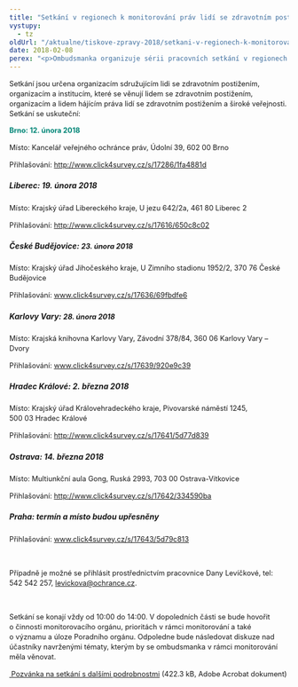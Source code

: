 ```yaml
---
title: "Setkání v regionech k monitorování práv lidí se zdravotním postižením"
vystupy:
  - tz
oldUrl: "/aktualne/tiskove-zpravy-2018/setkani-v-regionech-k-monitorovani-prav-lidi-se-zdravotnim-postizenim"
date: 2018-02-08
perex: "<p>Ombudsmanka organizuje sérii pracovních setkání v regionech k problematice monitorování práv lidí se zdravotním postižením. Se všemi zainteresovanými bude diskutovat o oblastech a tématech, na které by se měla zaměřit. Účastníci setkání také mohou nominovat budoucí členy Poradního orgánu ombudsmanky.</p>"
---
```


<!-- imported from the old website -->

<p style="line-height: 17.92px; font-size: 12.8px;">Setkání jsou určena organizacím sdružujícím lidi se zdravotním postižením, organizacím a institucím, které se věnují lidem se zdravotním postižením, organizacím a lidem hájícím práva lidí se zdravotním postižením a <span style="font-size: 12.8px;">široké veřejnosti. Setkání se uskuteční:</span></p><p style="line-height: 17.92px; font-size: 12.8px;"><span style="color: rgb(0, 133, 118); font-size: 1em; font-weight: bold;">Brno: 12. února 2018</span></p><p style="line-height: 17.92px; font-size: 12.8px;"><span style="font-size: 12.8px;">Místo: Kancelář veřejného ochránce práv, Údolní 39, 602 00 Brno</span></p><p style="line-height: 17.92px; font-size: 12.8px;">Přihlašování: <a title="Otevření do nového okna" href="http://www.click4survey.cz/s/17286/1fa4881d" target="_blank">http://www.click4survey.cz/s/17286/1fa4881d</a> </p><h5>Liberec: 19. února 2018</h5><p style="line-height: 17.92px; font-size: 12.8px;">Místo: Krajský úřad Libereckého kraje, U jezu 642/2a, 461 80 Liberec 2</p><p style="line-height: 17.92px; font-size: 12.8px;">Přihlašování: <a title="Otevření do nového okna" href="http://www.click4survey.cz/s/17616/650c8c02" target="_blank">http://www.click4survey.cz/s/17616/650c8c02</a> </p><h5>České Budějovice: <span style="font-size: 12.8px;">23. února 2018</span></h5><p style="line-height: 17.92px; font-size: 12.8px;"><span style="font-size: 12.8px;">Místo: Krajský úřad Jihočeského kraje, U Zimního stadionu 1952/2, 370 76 České Budějovice</span></p><p style="line-height: 17.92px; font-size: 12.8px;"><span style="font-size: 12.8px;">Přihlašování: </span><a href="http://www.click4survey.cz/s/17636/69fbdfe6" style="font-size: 12.8px;"><a href="http://www.click4survey.cz/s/17636/69fbdfe6" target="_blank">www.click4survey.cz/s/17636/69fbdfe6</a></a></p><h5>Karlovy Vary: <span style="font-size: 12.8px;">28. února 2018</span></h5><p style="line-height: 17.92px; font-size: 12.8px;"><span style="font-size: 12.8px;">Místo: Krajská knihovna Karlovy Vary, Závodní 378/84, 360 06 Karlovy Vary – Dvory</span></p><p style="line-height: 17.92px; font-size: 12.8px;"><span style="font-size: 12.8px;">Přihlašování: </span><a href="http://www.click4survey.cz/s/17639/920e9c39" style="font-size: 12.8px;"><a href="http://www.click4survey.cz/s/17639/920e9c39" target="_blank">www.click4survey.cz/s/17639/920e9c39</a></a></p><h5>Hradec Králové: 2. března 2018</h5><p style="line-height: 17.92px; font-size: 12.8px;">Místo: Krajský úřad Královehradeckého kraje, Pivovarské náměstí 1245, 500 03 Hradec Králové</p><p style="line-height: 17.92px; font-size: 12.8px;">Přihlašování: <a title="Otevření do nového okna" href="http://www.click4survey.cz/s/17641/5d77d839" target="_blank">http://www.click4survey.cz/s/17641/5d77d839</a> </p><h5>Ostrava: 14. března 2018 </h5><p style="line-height: 17.92px; font-size: 12.8px;">Místo: Multiunkční aula Gong, Ruská 2993, 703 00 Ostrava-Vítkovice</p><p style="line-height: 17.92px; font-size: 12.8px;">Přihlašování: <a title="Otevření do nového okna" href="http://www.click4survey.cz/s/17642/334590ba" target="_blank">http://www.click4survey.cz/s/17642/334590ba</a> </p><h5>Praha: termín a místo budou upřesněny</h5><p style="line-height: 17.92px; font-size: 12.8px;"><span style="font-size: 12.8px;">Přihlašování: </span><a href="http://www.click4survey.cz/s/17643/5d79c813" style="font-size: 12.8px;"><a href="http://www.click4survey.cz/s/17643/5d79c813" target="_blank">www.click4survey.cz/s/17643/5d79c813</a></a></p><p style="line-height: 17.92px; font-size: 12.8px;"> </p><p style="line-height: 17.92px; font-size: 12.8px;">Případně je možné se přihlásit prostřednictvím pracovnice Dany Levíčkové, tel: 542 542 257, <a href="mailto:levickova@ochrance.cz">levickova@ochrance.cz</a>.</p><p style="line-height: 17.92px; font-size: 12.8px;"> </p><p style="line-height: 17.92px; font-size: 12.8px;">Setkání se konají vždy od 10:00 do 14:00. V dopoledních části se bude hovořit o činnosti monitorovacího orgánu, prioritách v rámci monitorování a také o významu a úloze Poradního orgánu. Odpoledne bude následovat diskuze nad účastníky navrženými tématy, kterým by se ombudsmanka v rámci monitorování měla věnovat.</p><p style="line-height: 17.92px; font-size: 12.8px;"><a title="Otevření do nového okna" href="/uploads-import/CRPD/pozvanka-monitorovani.pdf" target="_blank"> Pozvánka na setkání s dalšími podrobnostmi</a> (422.3 kB, Adobe Acrobat dokument)</p>
